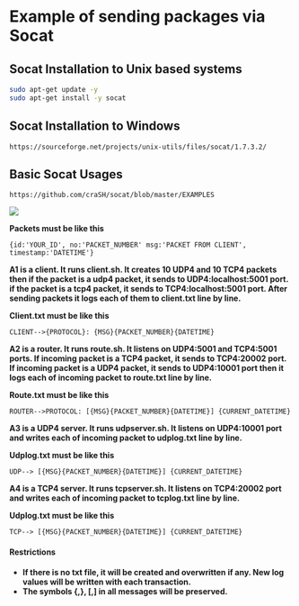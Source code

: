 # Example of sending packages via Socat



## Socat Installation to Unix based systems

```bash
sudo apt-get update -y
sudo apt-get install -y socat
```

## Socat Installation to Windows

```
https://sourceforge.net/projects/unix-utils/files/socat/1.7.3.2/
```

## Basic Socat Usages

```
https://github.com/craSH/socat/blob/master/EXAMPLES
```



![](https://i.imgur.com/TtBIhdq.png)

**Packets must be like this**

```
{id:'YOUR_ID', no:'PACKET_NUMBER' msg:'PACKET FROM CLIENT', timestamp:'DATETIME'}  
```

**A1 is a client. It runs client.sh. It creates 10 UDP4 and 10 TCP4 packets then if the packet is a udp4 packet, it sends to UDP4:localhost:5001 port. if the packet is a tcp4 packet, it sends to TCP4:localhost:5001 port. After sending packets it logs each of them to client.txt line by line.**

**Client.txt must be like this**

```
CLIENT-->{PROTOCOL}: {MSG}{PACKET_NUMBER}{DATETIME} 
```

**A2 is a router. It runs route.sh. It listens on UDP4:5001 and TCP4:5001 ports. If incoming packet is a TCP4 packet, it sends to TCP4:20002 port.  If incoming packet is a UDP4 packet, it sends to UDP4:10001 port then it logs each of incoming packet to route.txt line by line.**

**Route.txt must be like this**

```
ROUTER-->PROTOCOL: [{MSG}{PACKET_NUMBER}{DATETIME}] {CURRENT_DATETIME} 
```

**A3 is a UDP4 server. It runs udpserver.sh. It listens on UDP4:10001 port and writes each of incoming packet to udplog.txt line by line.**

**Udplog.txt must be like this**

```
UDP--> [{MSG}{PACKET_NUMBER}{DATETIME}] {CURRENT_DATETIME} 
```

**A4 is a TCP4 server. It runs tcpserver.sh. It listens on TCP4:20002 port and writes each of incoming packet to tcplog.txt line by line.**

**Udplog.txt must be like this**

```
TCP--> [{MSG}{PACKET_NUMBER}{DATETIME}] {CURRENT_DATETIME} 
```



#### **Restrictions**

- **If there is no txt file, it will be created and overwritten if any. New log values will be written with each transaction.**
- **The symbols {,}, [,] in all messages will be preserved.**

